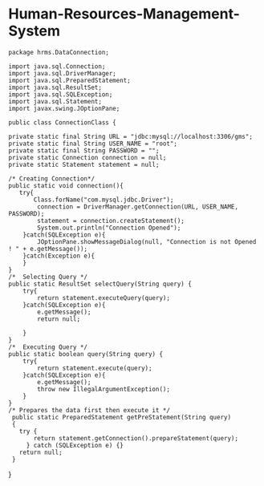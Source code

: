 # Human-Resources-Management-System

    
    package hrms.DataConnection;

    import java.sql.Connection;
    import java.sql.DriverManager;
    import java.sql.PreparedStatement;
    import java.sql.ResultSet;
    import java.sql.SQLException;
    import java.sql.Statement;
    import javax.swing.JOptionPane;

    public class ConnectionClass {
    
    private static final String URL = "jdbc:mysql://localhost:3306/gms";
    private static final String USER_NAME = "root";
    private static final String PASSWORD = "";
    private static Connection connection = null;
    private static Statement statement = null;
    
    /* Creating Connection*/
    public static void connection(){
       try{
           Class.forName("com.mysql.jdbc.Driver");
            connection = DriverManager.getConnection(URL, USER_NAME, PASSWORD);
            statement = connection.createStatement();
            System.out.println("Connection Opened");
        }catch(SQLException e){            
            JOptionPane.showMessageDialog(null, "Connection is not Opened ! " + e.getMessage());      
        }catch(Exception e){
        }
    }
    /*  Selecting Query */
    public static ResultSet selectQuery(String query) {
        try{
            return statement.executeQuery(query);
        }catch(SQLException e){
            e.getMessage();
            return null;
            
        }
    }
    /*  Executing Query */
    public static boolean query(String query) {
        try{
            return statement.execute(query);
        }catch(SQLException e){
            e.getMessage();
            throw new IllegalArgumentException();
        }
    }
    /* Prepares the data first then execute it */
     public static PreparedStatement getPreStatement(String query)
     {
       try {
           return statement.getConnection().prepareStatement(query);
         } catch (SQLException e) {}
       return null;
     }
    
}
